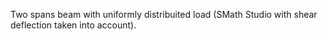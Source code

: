 Two spans beam with uniformly distribuited load (SMath Studio with shear deflection taken into account).
